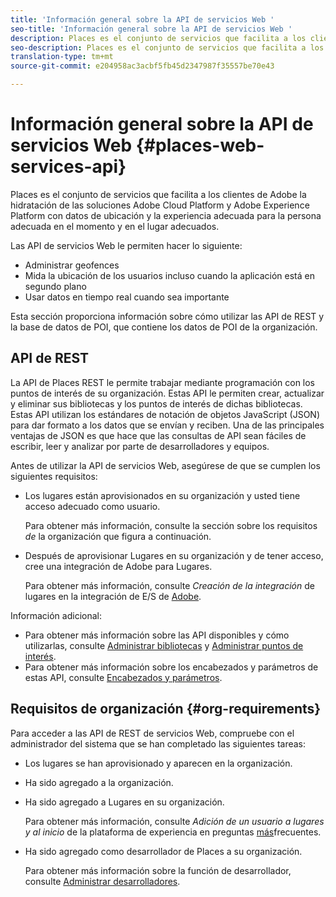 ```yaml
---
title: 'Información general sobre la API de servicios Web '
seo-title: 'Información general sobre la API de servicios Web '
description: Places es el conjunto de servicios que facilita a los clientes de Adobe la hidratación de las soluciones Adobe Experience Cloud y Adobe Experience Platform con datos de ubicación y la experiencia adecuada para la persona adecuada en el momento y en el lugar adecuados.
seo-description: Places es el conjunto de servicios que facilita a los clientes de Adobe la hidratación de las soluciones Adobe Experience Cloud y Adobe Experience Platform con datos de ubicación y la experiencia adecuada para la persona adecuada en el momento y en el lugar adecuados.
translation-type: tm+mt
source-git-commit: e204958ac3acbf5fb45d2347987f35557be70e43

---
```



# Información general sobre la API de servicios Web {#places-web-services-api}

Places es el conjunto de servicios que facilita a los clientes de Adobe la hidratación de las soluciones Adobe Cloud Platform y Adobe Experience Platform con datos de ubicación y la experiencia adecuada para la persona adecuada en el momento y en el lugar adecuados.

Las API de servicios Web le permiten hacer lo siguiente:

* Administrar geofences
* Mida la ubicación de los usuarios incluso cuando la aplicación está en segundo plano
* Usar datos en tiempo real cuando sea importante

Esta sección proporciona información sobre cómo utilizar las API de REST y la base de datos de POI, que contiene los datos de POI de la organización.

## API de REST

La API de Places REST le permite trabajar mediante programación con los puntos de interés de su organización. Estas API le permiten crear, actualizar y eliminar sus bibliotecas y los puntos de interés de dichas bibliotecas. Estas API utilizan los estándares de notación de objetos JavaScript (JSON) para dar formato a los datos que se envían y reciben. Una de las principales ventajas de JSON es que hace que las consultas de API sean fáciles de escribir, leer y analizar por parte de desarrolladores y equipos.

Antes de utilizar la API de servicios Web, asegúrese de que se cumplen los siguientes requisitos:

* Los lugares están aprovisionados en su organización y usted tiene acceso adecuado como usuario.

   Para obtener más información, consulte la sección sobre los requisitos *de* la organización que figura a continuación.

* Después de aprovisionar Lugares en su organización y de tener acceso, cree una integración de Adobe para Lugares.

   Para obtener más información, consulte *Creación de la integración* de lugares en la integración de E/S de [Adobe](/help/web-service-api/adobe-i-o-integration.md).

Información adicional:

* Para obtener más información sobre las API disponibles y cómo utilizarlas, consulte [Administrar bibliotecas](/help/web-service-api/api-usage/manage-libraries/manage-libraries.md) y [Administrar puntos de interés](/help/web-service-api/api-usage/manage-pois/manage-pois.md).
* Para obtener más información sobre los encabezados y parámetros de estas API, consulte [Encabezados y parámetros](/help/web-service-api/api-usage/headers-and-parameters.md).

## Requisitos de organización {#org-requirements}

Para acceder a las API de REST de servicios Web, compruebe con el administrador del sistema que se han completado las siguientes tareas:

* Los lugares se han aprovisionado y aparecen en la organización.
* Ha sido agregado a la organización.
* Ha sido agregado a Lugares en su organización.

   Para obtener más información, consulte *Adición de un usuario a lugares y al inicio* de la plataforma de experiencia en preguntas [más](/help/places-faqs.md)frecuentes.

* Ha sido agregado como desarrollador de Places a su organización.

   Para obtener más información sobre la función de desarrollador, consulte [Administrar desarrolladores](https://helpx.adobe.com/enterprise/using/manage-developers.html).